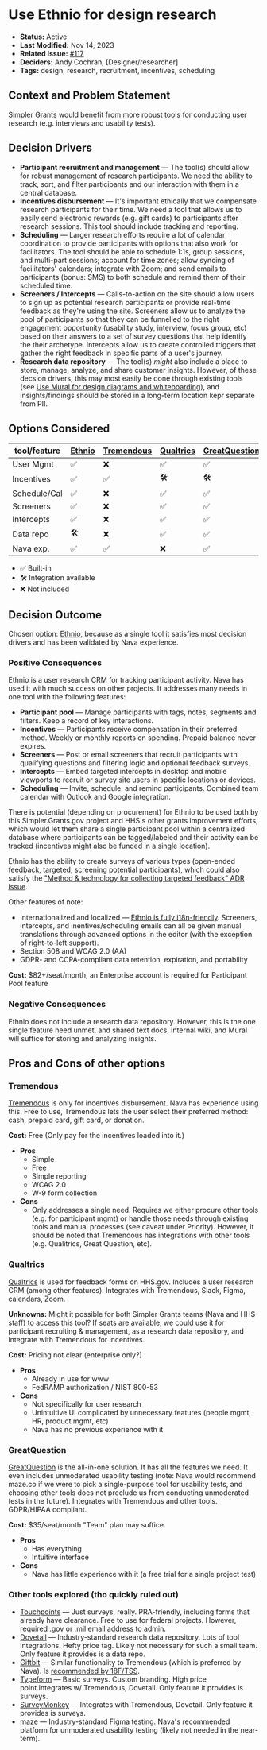 # Use Ethnio for design research

- **Status:** Active
- **Last Modified:** Nov 14, 2023
- **Related Issue:** [#117](https://github.com/HHS/simpler-grants-gov/issues/117)
- **Deciders:** Andy Cochran, \[Designer/researcher\]
- **Tags:** design, research, recruitment, incentives, scheduling

## Context and Problem Statement

Simpler Grants would benefit from more robust tools for conducting user research (e.g. interviews and usability tests).

## Decision Drivers

- **Participant recruitment and management** — The tool(s) should allow for robust management of research participants. We need the ability to track, sort, and filter participants and our interaction with them in a central database.
- **Incentives disbursement** — It's important ethically that we compensate research participants for their time. We need a tool that allows us to easily send electronic rewards (e.g. gift cards) to participants after research sessions. This tool should include tracking and reporting.
- **Scheduling** — Larger research efforts require a lot of calendar coordination to provide participants with options that also work for facilitators. The tool should be able to schedule 1:1s, group sessions, and multi-part sessions; account for time zones; allow syncing of facilitators' calendars; integrate with Zoom; and send emails to participants (bonus: SMS) to both schedule and remind them of their scheduled time.
- **Screeners / Intercepts** — Calls-to-action on the site should allow users to sign up as potential research participants or provide real-time feedback as they're using the site. Screeners allow us to analyze the pool of participants so that they can be funnelled to the right engagement opportunity (usability study, interview, focus group, etc) based on their answers to a set of survey questions that help identify the their archetype. Intercepts allow us to create controlled triggers that gather the right feedback in specific parts of a user's journey.
- **Research data repository** — The tool(s) _might_ also include a place to store, manage, analyze, and share customer insights. However, of these decsion drivers, this may most easily be done through existing tools (see [Use Mural for design diagrams and whiteboarding](./2023-07-11-design-diagramming-tool.md)), and insights/findings should be stored in a long-term location kepr separate from PII.


## Options Considered

[Ethnio]: https://ethn.io/
[Tremendous]: https://www.tremendous.com/
[Qualtrics]: https://www.qualtrics.com/
[GreatQuestion]: https://greatquestion.co
[Touchpoints]: https://touchpoints.digital.gov/
[Dovetail]: https://dovetail.com/
[Giftbit]: https://www.giftbit.com/
[Typeform]: https://www.typeform.com/
[SurveyMonkey]: https://www.surveymonkey.com/

| tool/feature | [Ethnio] | [Tremendous] | [Qualtrics] | [GreatQuestion] | [Touchpoints] | [Dovetail] | [Giftbit] | [Typeform] | [SurveyMonkey] |
| ------------ | -------- | ------------ | ----------- | --------------- | ------------- | ---------- | --------- | ---------- | -------------- |
| User Mgmt    |  ✅      |  ❌           |  ✅         |  ✅             |  ❌            |  ❌        |  ❌       |  ❌         |  ❌            |
| Incentives   |  ✅      |  ✅           |  🛠️         |  🛠️             |  ❌            |  ❌        |  ✅       |  ❌         |  ❌            |
| Schedule/Cal |  ✅      |  ❌           |  ✅         |  ✅             |  ❌            |  ❌        |  ❌       |  ❌         |  ❌            |
| Screeners    |  ✅      |  ❌           |  ✅         |  ✅             |  ✅            |  ❌        |  ❌       |  ✅         |  ✅            |
| Intercepts   |  ✅      |  ❌           |  ✅         |  ✅             |  ✅            |  ❌        |  ❌       |  ❌         |  ❌            |
| Data repo    |  🛠️      |  ❌           |  ✅         |  ✅             |  ✅            |  ✅        |  ❌       |  ❌         |  ❌            |
| Nava exp.    |  ✅      |  ✅           |  ❌         |  ✅             |  ✅            |  ✅        |  ❌       |  ❌         |  ❌            |

- ✅ Built-in
- 🛠️ Integration available
- ❌ Not included


## Decision Outcome

Chosen option: [Ethnio], because as a single tool it satisfies most decision drivers and has been validated by Nava experience.

### Positive Consequences

Ethnio is a user research CRM for tracking participant activity. Nava has used it with much success on other projects. It addresses many needs in one tool with the following features:

- **Participant pool** — Manage participants with tags, notes, segments and filters. Keep a record of key interactions.
- **Incentives** — Participants receive compensation in their preferred method. Weekly or monthly reports on spending. Prepaid balance never expires.
- **Screeners** — Post or email screeners that recruit participants with qualifying questions and filtering logic and optional feedback surveys.
- **Intercepts** — Embed targeted intercepts in desktop and mobile viewports to recruit or survey site users in specific locations or devices.
- **Scheduling** — Invite, schedule, and remind participants. Combined team calendar with Outlook and Google integration.

There is potential (depending on procurement) for Ethnio to be used both by this Simpler.Grants.gov project and HHS's other grants improvement efforts, which would let them share a single participant pool within a centralized database where participants can be tagged/labeled and their activity can be tracked (incentives might also be funded in a single location).

Ethnio has the ability to create surveys of various types (open-ended feedback, targeted, screening potential participants), which could also satisfy the ["Method & technology for collecting targeted feedback" ADR issue](https://github.com/HHS/simpler-grants-gov/issues/306).

Other features of note:
- Internationalized and localized — [Ethnio is fully i18n-friendly](https://help.ethn.io/article/118-international-ethnio-using-other-languages-in-screeners-scheduling-and-incentives). Screeners, intercepts, and inentives/scheduling emails can all be given manual translations through advanced options in the editor (with the exception of right-to-left support).
- Section 508 and WCAG 2.0 (AA)
- GDPR- and CCPA-compliant data retention, expiration, and portability

**Cost:** $82+/seat/month, an Enterprise account is required for Participant Pool feature


### Negative Consequences

Ethnio does not include a research data repository. However, this is the one single feature need unmet, and shared text docs, internal wiki, and Mural will suffice for storing and analyzing insights.


## Pros and Cons of other options

### Tremendous

[Tremendous] is only for incentives disbursement. Nava has experience using this. Free to use, Tremendous lets the user select their preferred method: cash, prepaid card, gift card, or donation.

**Cost:** Free (Only pay for the incentives loaded into it.)

- **Pros**
  - Simple
  - Free
  - Simple reporting
  - WCAG 2.0
  - W-9 form collection
- **Cons**
  - Only addresses a single need. Requires we either procure other tools (e.g. for participant mgmt) or handle those needs through existing tools and manual processes (see caveat under Priority). However, it should be noted that Tremendous has integrations with other tools (e.g. Qualitrics, Great Question, etc).

### Qualtrics

[Qualtrics] is used for feedback forms on HHS.gov. Includes a user research CRM (among other features). Integrates with Tremendous, Slack, Figma, calendars, Zoom.

**Unknowns:** Might it possible for both Simpler Grants teams (Nava and HHS staff) to access this tool? If seats are available, we could use it for participant recruiting & management, as a research data repository, and integrate with Tremendous for incentives.

**Cost:** Pricing not clear (enterprise only?)

- **Pros**
  - Already in use for www
  - FedRAMP authorization / NIST 800-53
- **Cons**
  - Not specifically for user research
  - Unintuitive UI complicated by unnecessary features (people mgmt, HR, product mgmt, etc)
  - Nava has no previous experience with it

### GreatQuestion

[GreatQuestion] is the all-in-one solution. It has all the features we need. It even includes unmoderated usability testing (note: Nava would recommend maze.co if we were to pick a single-purpose tool for usability tests, and choosing other tools does not preclude us from conducting unmoderated tests in the future). Integrates with Tremendous and other tools. GDPR/HIPAA compliant.

**Cost:** $35/seat/month "Team" plan may suffice.

- **Pros**
  - Has everything
  - Intuitive interface
- **Cons**
  - Nava has little experience with it (a free trial for a single project test)

### Other tools explored (tho quickly ruled out)
- [Touchpoints] — Just surveys, really. PRA-friendly, including forms that already have clearance. Free to use for federal projects. However, required .gov or .mil email address to admin.
- [Dovetail] — Industry-standard research data repository. Lots of tool integrations. Hefty price tag. Likely not necessary for such a small team. Only feature it provides is a data repo.
- [Giftbit] — Similar functionality to Tremendous (which is preferred by Nava). Is [recommended by 18F/TSS](https://handbook.tts.gsa.gov/18f/how-18f-works/research-guidelines/#how-do-i-actually-distribute-the-compensation-to-research-participants).
- [Typeform] — Basic surveys. Custom branding. High price point.Integrates w/ Tremendous, Dovetail. Only feature it provides is surveys.
- [SurveyMonkey] — Integrates with Tremendous, Dovetail. Only feature it provides is surveys.
- [maze](https://maze.co) — Industry-standard Figma testing. Nava's recommended platform for unmoderated usability testing (likely not needed in the near-term).
